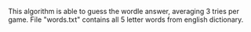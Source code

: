 This algorithm is able to guess the wordle answer, averaging 3 tries per game.
File "words.txt" contains all 5 letter words from english dictionary.
